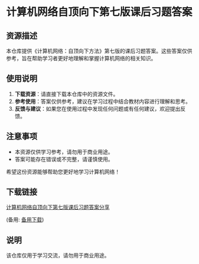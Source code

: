 # 计算机网络自顶向下第七版课后习题答案

## 资源描述

本仓库提供《计算机网络：自顶向下方法》第七版的课后习题答案。这些答案仅供参考，旨在帮助学习者更好地理解和掌握计算机网络的相关知识。

## 使用说明

1. **下载资源**：请直接下载本仓库中的资源文件。
2. **参考使用**：答案仅供参考，建议在学习过程中结合教材内容进行理解和思考。
3. **反馈与建议**：如果您在使用过程中发现任何问题或有任何建议，欢迎提出反馈。

## 注意事项

- 本资源仅供学习参考，请勿用于商业用途。
- 答案可能存在错误或不完整，请谨慎使用。

希望这份资源能够帮助您更好地学习计算机网络！

## 下载链接
[计算机网络自顶向下第七版课后习题答案分享](https://pan.quark.cn/s/615ec4ae62e1) 

(备用: [备用下载](https://pan.baidu.com/s/1EVEgQmcXfvPXAa1qsn7sgA?pwd=1234))

## 说明

该仓库仅用于学习交流，请勿用于商业用途。
